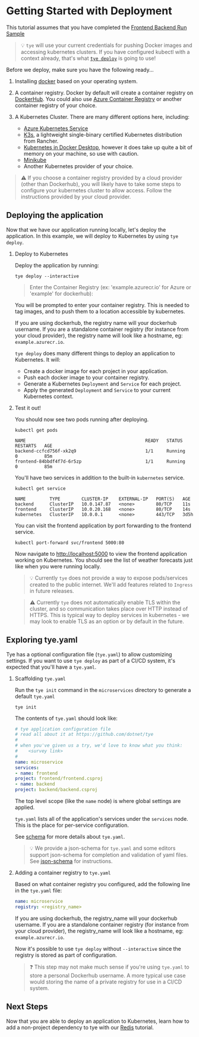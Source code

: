 # Getting Started with Deployment

This tutorial assumes that you have completed the [Frontend Backend Run Sample](frontend_backend_run.md)

> :bulb: `tye` will use your current credentials for pushing Docker images and accessing kubernetes clusters. If you have configured kubectl with a context already, that's what [`tye deploy`](commandline/tye-deploy.md) is going to use!

Before we deploy, make sure you have the following ready...

1. Installing [docker](https://docs.docker.com/install/) based on your operating system.

2. A container registry. Docker by default will create a container registry on [DockerHub](https://hub.docker.com/). You could also use [Azure Container Registry](https://docs.microsoft.com/en-us/azure/aks/tutorial-kubernetes-prepare-acr) or another container registry of your choice.

3. A Kubernetes Cluster. There are many different options here, including:
    - [Azure Kubernetes Service](https://docs.microsoft.com/en-us/azure/aks/tutorial-kubernetes-deploy-cluster)
    - [K3s](https://k3s.io), a lightweight single-binary certified Kubernetes distribution from Rancher.
    - [Kubernetes in Docker Desktop](https://www.docker.com/blog/docker-windows-desktop-now-kubernetes/), however it does take up quite a bit of memory on your machine, so use with caution.
    - [Minikube](https://kubernetes.io/docs/tasks/tools/install-minikube/)
    - Another Kubernetes provider of your choice.

> :warning: If you choose a container registry provided by a cloud provider (other than Dockerhub), you will likely have to take some steps to configure your kubernetes cluster to allow access. Follow the instructions provided by your cloud provider.

## Deploying the application

Now that we have our application running locally, let's deploy the application. In this example, we will deploy to Kubernetes by using `tye deploy`.

1. Deploy to Kubernetes

    Deploy the application by running:

    ```text
    tye deploy --interactive
    ```

    > Enter the Container Registry (ex: 'example.azurecr.io' for Azure or 'example' for dockerhub):

    You will be prompted to enter your container registry. This is needed to tag images, and to push them to a location accessible by kubernetes.

    If you are using dockerhub, the registry name will your dockerhub username. If you are a standalone container registry (for instance from your cloud provider), the registry name will look like a hostname, eg: `example.azurecr.io`.

    `tye deploy` does many different things to deploy an application to Kubernetes. It will:
    - Create a docker image for each project in your application.
    - Push each docker image to your container registry.
    - Generate a Kubernetes `Deployment` and `Service` for each project.
    - Apply the generated `Deployment` and `Service` to your current Kubernetes context.

2. Test it out!

    You should now see two pods running after deploying.

    ```text
    kubectl get pods
    ```

    ```text
    NAME                                             READY   STATUS    RESTARTS   AGE
    backend-ccfcd756f-xk2q9                          1/1     Running   0          85m
    frontend-84bbdf4f7d-6r5zp                        1/1     Running   0          85m
    ```

    You'll have two services in addition to the built-in `kubernetes` service.

    ```text
    kubectl get service
    ```

    ```text
    NAME         TYPE        CLUSTER-IP    EXTERNAL-IP   PORT(S)   AGE
    backend      ClusterIP   10.0.147.87   <none>        80/TCP    11s
    frontend     ClusterIP   10.0.20.168   <none>        80/TCP    14s
    kubernetes   ClusterIP   10.0.0.1      <none>        443/TCP   3d5h
    ```

    You can visit the frontend application by port forwarding to the frontend service.

    ```text
    kubectl port-forward svc/frontend 5000:80
    ```

    Now navigate to <http://localhost:5000> to view the frontend application working on Kubernetes. You should see the list of weather forecasts just like when you were running locally.

    > :bulb: Currently `tye` does not provide a way to expose pods/services created to the public internet. We'll add features related to `Ingress` in future releases.

    > :warning: Currently `tye` does not automatically enable TLS within the cluster, and so communication takes place over HTTP instead of HTTPS. This is typical way to deploy services in kubernetes - we may look to enable TLS as an option or by default in the future.

## Exploring tye.yaml

Tye has a optional configuration file (`tye.yaml`) to allow customizing settings. If you want to use `tye deploy` as part of a CI/CD system, it's expected that you'll have a `tye.yaml`.

1. Scaffolding `tye.yaml`

    Run the `tye init` command in the `microservices` directory to generate a default `tye.yaml`

    ```text
    tye init
    ```

    The contents of `tye.yaml` should look like:

    ```yaml
    # tye application configuration file
    # read all about it at https://github.com/dotnet/tye
    #
    # when you've given us a try, we'd love to know what you think:
    #    <survey link>
    #
    name: microservice
    services:
    - name: frontend
    project: frontend/frontend.csproj
    - name: backend
    project: backend/backend.csproj
    ```

    The top level scope (like the `name` node) is where global settings are applied.

    `tye.yaml` lists all of the application's services under the `services` node. This is the place for per-service configuration.

    See [schema](schema.md) for more details about `tye.yaml`.

    > :bulb: We provide a json-schema for `tye.yaml` and some editors support json-schema for completion and validation of yaml files. See [json-schema](/src/schema/README.md) for instructions.

2. Adding a container registry to `tye.yaml`

    Based on what container registry you configured, add the following line in the `tye.yaml` file:

    ```yaml
    name: microservice
    registry: <registry_name>
    ```

    If you are using dockerhub, the registry_name will your dockerhub username. If you are a standalone container registry (for instance from your cloud provider), the registry_name will look like a hostname, eg: `example.azurecr.io`.

    Now it's possible to use `tye deploy` without `--interactive` since the registry is stored as part of configuration.

    > :question: This step may not make much sense if you're using `tye.yaml` to store a personal Dockerhub username. A more typical use case would storing the name of a private registry for use in a CI/CD system.

## Next Steps

Now that you are able to deploy an application to Kubernetes, learn how to add a non-project dependency to tye with our [Redis](redis.md) tutorial.
